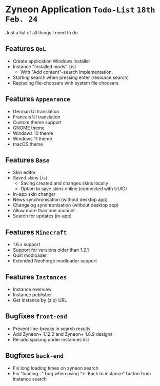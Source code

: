 # Zyneon Application ``Todo-List`` `18th Feb. 24`
Just a list of all things I need to do.

Features `QoL`
---
- Create application Windows installer
- Instance "Installed mods" List
  - With "Add content"-search implementation.
- Starting search when pressing enter (resource search)
- Replacing file-choosers with system file choosers

Features `Appearance`
---
- German UI translation
- Francais UI translation
- Custom theme support
- GNOME theme
- Windows 10 theme
- Windows 11 theme
- macOS theme

Features `Base`
---
- Skin editor
- Saved skins List
  - Saving created and changes skins locally
  - Option to save skins online (connected with UUID) 
- In-app skin changer
- News synchronisation (without desktop app)
- Changelog synchronisation (without desktop app)
- Allow more than one account
- Search for updates (in-app)

Features `Minecraft`
---
- 1.6.x support
- Support for versions older than 1.2.1
- Quilt modloader
- Extended NeoForge modloader support

Features `Instances`
---
- Instance overview
- Instance publisher
- Get instance by (zip) URL

Bugfixes `front-end`
---
- Prevent line-breaks in search results
- Add Zyneon+ 1.12.2 and Zyneon+ 1.8.9 designs
- Re-add spacing under instances list

Bugfixes `back-end`
---
- Fix long loading times on zyneon search
- Fix "loading..." bug when using "<- Back to instance" button from instance search